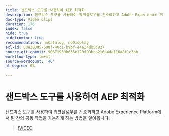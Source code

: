 ```yaml
---
title: 샌드박스 도구를 사용하여 AEP 최적화
description: 샌드박스 도구를 사용하여 워크플로우를 간소화하고 Adobe Experience Platform에서 팀 간의 공동 작업을 가능하게 하는 방법을 알아봅니다.
doc-type: Video Clips
duration: 176
index: false
hide: true
hidefromtoc: true
recommendations: noCatalog, noDisplay
exl-id: 03e30005-608f-40c1-b9bf-e4a34db5c827
source-git-commit: 90671959b653e120f93bca216a4da116a8f1c3bb
workflow-type: tm+mt
source-wordcount: '46'
ht-degree: 0%

---
```


# 샌드박스 도구를 사용하여 AEP 최적화

샌드박스 도구를 사용하여 워크플로우를 간소화하고 Adobe Experience Platform에서 팀 간의 공동 작업을 가능하게 하는 방법을 알아봅니다.

<!-- 62_S601_3442532_175_optimizing-aep-with-sandbox-tooling -->
>[!VIDEO](https://video.tv.adobe.com/v/3458320/?learn=on&enablevpops=true)
